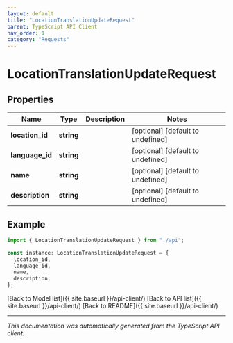 ```yaml
---
layout: default
title: "LocationTranslationUpdateRequest"
parent: TypeScript API Client
nav_order: 1
category: "Requests"
---
```


# LocationTranslationUpdateRequest

## Properties

| Name            | Type       | Description | Notes                             |
| --------------- | ---------- | ----------- | --------------------------------- |
| **location_id** | **string** |             | [optional] [default to undefined] |
| **language_id** | **string** |             | [optional] [default to undefined] |
| **name**        | **string** |             | [optional] [default to undefined] |
| **description** | **string** |             | [optional] [default to undefined] |

## Example

```typescript
import { LocationTranslationUpdateRequest } from "./api";

const instance: LocationTranslationUpdateRequest = {
  location_id,
  language_id,
  name,
  description,
};
```

[Back to Model list]({{ site.baseurl }}/api-client/) [Back to API list]({{ site.baseurl }}/api-client/) [Back to README]({{ site.baseurl }}/api-client/)

---

_This documentation was automatically generated from the TypeScript API client._
